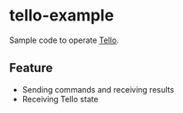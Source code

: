 # tello-example

Sample code to operate [Tello](https://www.ryzerobotics.com/tello).

## Feature
* Sending commands and receiving results
* Receiving Tello state
